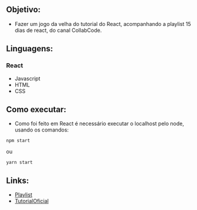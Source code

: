 ## Objetivo:
- Fazer um jogo da velha do tutorial do React, acompanhando a playlist 15 dias de react, do canal CollabCode.

## Linguagens:
### React
- Javascript
- HTML
- CSS


## Como executar:
- Como foi feito em React é necessário executar o localhost pelo node, usando os comandos:

```npm start```

ou

```yarn start```

## Links:
- [Playlist](https://www.youtube.com/watch?v=qGlWTO5W1Pw&list=PLirko8T4cEmy9OCjsRy_X7w0FGtLYprX_)
- [TutorialOficial](https://reactjs.org/tutorial/tutorial.html)